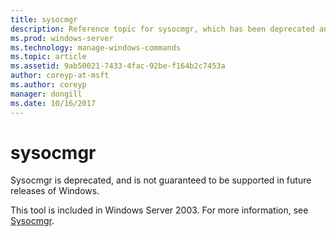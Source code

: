 ```yaml
---
title: sysocmgr
description: Reference topic for sysocmgr, which has been deprecated and is not guaranteed to be supported in future releases of Windows.
ms.prod: windows-server
ms.technology: manage-windows-commands
ms.topic: article
ms.assetid: 9ab50021-7433-4fac-92be-f164b2c7453a
author: coreyp-at-msft
ms.author: coreyp
manager: dongill
ms.date: 10/16/2017
---
```


# sysocmgr

Sysocmgr is deprecated, and is not guaranteed to be supported in future releases of Windows.

This tool is included in Windows Server 2003. For more information, see [Sysocmgr](https://technet.microsoft.com/library/cc773290(v=ws.10).aspx).